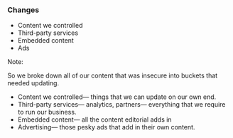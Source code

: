 ### Changes

* Content we controlled <!-- .element: class="fragment" -->
* Third-party services <!-- .element: class="fragment" -->
* Embedded content <!-- .element: class="fragment" -->
* Ads <!-- .element: class="fragment" -->



Note:

So we broke down all of our content that was insecure into buckets that needed updating.

* Content we controlled— things that we can update on our own end.
* Third-party services— analytics, partners— everything that we require to run our business.
* Embedded content— all the content editorial adds in
* Advertising— those pesky ads that add in their own content.

